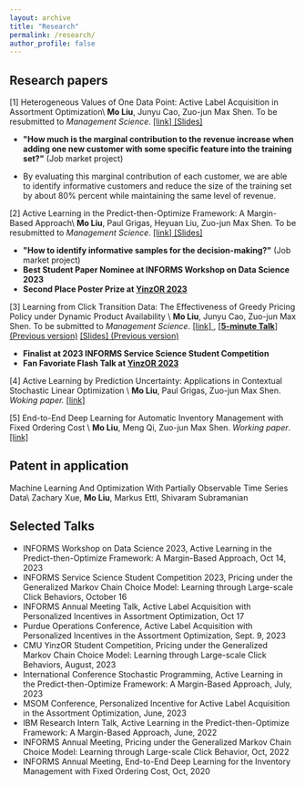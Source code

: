 ```yaml
---
layout: archive
title: "Research"
permalink: /research/
author_profile: false
---
```


## Research papers


[1] Heterogeneous Values of One Data Point: Active Label Acquisition in Assortment Optimization\\
**Mo Liu**, Junyu Cao, Zuo-jun Max Shen. To be resubmitted to _Management Science_. [ \[link\] ](https://papers.ssrn.com/sol3/papers.cfm?abstract_id=4487888) [ \[Slides\] ](https://moliu15.github.io/files/INFORMS_value_of_information.pdf)


* **"How much is the marginal contribution to the revenue increase when adding one new customer with some specific feature into the training set?"** (Job market project)

* By evaluating this marginal contribution of each customer, we are able to identify informative customers and reduce the size of the training set by about 80% percent while maintaining the same level of revenue.


[2] Active Learning in the Predict-then-Optimize Framework: A Margin-Based Approach\\
**Mo Liu**, Paul Grigas, Heyuan Liu, Zuo-jun Max Shen. To be resubmitted to _Management Science_. [ \[link\] ](http://arxiv.org/abs/2305.06584)[ \[Slides\] ](https://moliu15.github.io/files/MBALSPO_INFORMS_New.pdf)

* **"How to identify informative samples for the decision-making?"** (Job market project)
* **Best Student Paper Nominee at INFORMS Workshop on Data Science 2023**
* **Second Place Poster Prize at [YinzOR 2023](https://yinzor.cmuinforms.org/)**



[3] Learning from Click Transition Data: The Effectiveness of Greedy Pricing Policy under Dynamic Product Availability \\
**Mo Liu**, Junyu Cao, Zuo-jun Max Shen. To be submitted to _Management Science_. [ \[link\] ](https://papers.ssrn.com/sol3/papers.cfm?abstract_id=4158054), [ \[**5-minute Talk**\] (Previous version)](https://www.youtube.com/watch?v=7igcUC2DZ9k&list=PLuvtfhwcPzCTnZg1SVdhT-uuUR1q1N7U6&index=16) [ \[Slides\] (Previous version) ](https://moliu15.github.io/files/5min_GMCCM_click_presentation.pdf)
* **Finalist at 2023 INFORMS Service Science Student Competition**
* **Fan Favoriate Flash Talk at [YinzOR 2023](https://yinzor.cmuinforms.org/)**

[4] Active Learning by Prediction Uncertainty: Applications in Contextual Stochastic Linear Optimization \\
**Mo Liu**, Paul Grigas, Zuo-jun Max Shen. _Woking paper._ [ \[link\] ](https://ec2024.hotcrp.com/doc/ec2024-paper1653.pdf?cap=hcav1653wfJFcaebCtcHdsypqppSmjrA)



[5] End-to-End Deep Learning for Automatic Inventory Management with Fixed Ordering Cost \\
**Mo Liu**, Meng Qi, Zuo-jun Max Shen. _Working paper_. [ \[link\] ](https://papers.ssrn.com/sol3/papers.cfm?abstract_id=3888897)




## Patent in application

Machine Learning And Optimization With Partially Observable Time Series Data\\
Zachary Xue, **Mo Liu**, Markus Ettl, Shivaram Subramanian




## Selected Talks


* INFORMS Workshop on Data Science 2023, Active Learning in the Predict-then-Optimize Framework: A Margin-Based Approach, Oct 14, 2023
* INFORMS Service Science Student Competition 2023, Pricing under the Generalized Markov Chain Choice Model: Learning through Large-scale Click Behaviors, October 16
* INFORMS Annual Meeting Talk, Active Label Acquisition with Personalized Incentives in Assortment Optimization, Oct 17
* Purdue Operations Conference, Active Label Acquisition with Personalized Incentives in the Assortment Optimization, Sept. 9, 2023
* CMU YinzOR Student Competition, Pricing under the Generalized Markov Chain Choice Model: Learning through Large-scale Click Behaviors, August, 2023
* International Conference Stochastic Programming, Active Learning in the Predict-then-Optimize Framework: A Margin-Based Approach, July, 2023
* MSOM Conference, Personalized Incentive for Active Label Acquisition in the Assortment Optimization, June, 2023
* IBM Research Intern Talk, Active Learning in the Predict-then-Optimize Framework: A Margin-Based Approach, June, 2022
* INFORMS Annual Meeting, Pricing under the Generalized Markov Chain Choice Model: Learning through Large-scale Click Behavior, Oct, 2022
* INFORMS Annual Meeting, End-to-End Deep Learning for the Inventory Management with Fixed Ordering Cost, Oct, 2020



